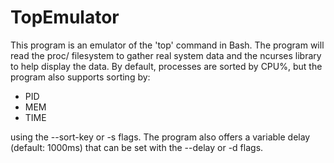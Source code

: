 # TopEmulator
This program is an emulator of the 'top' command in Bash. The program will read the proc/ filesystem to gather real system data and the ncurses library to help display the data. By default, processes are sorted by CPU%, but the program also supports sorting by: 
* PID
* MEM
* TIME

using the --sort-key or -s flags. The program also offers a variable delay (default: 1000ms) that can be set with the --delay or -d flags. 
